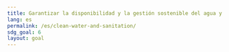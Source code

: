 ```yaml
---
title: Garantizar la disponibilidad y la gestión sostenible del agua y el saneamiento para todos
lang: es
permalink: /es/clean-water-and-sanitation/
sdg_goal: 6
layout: goal
---
```



